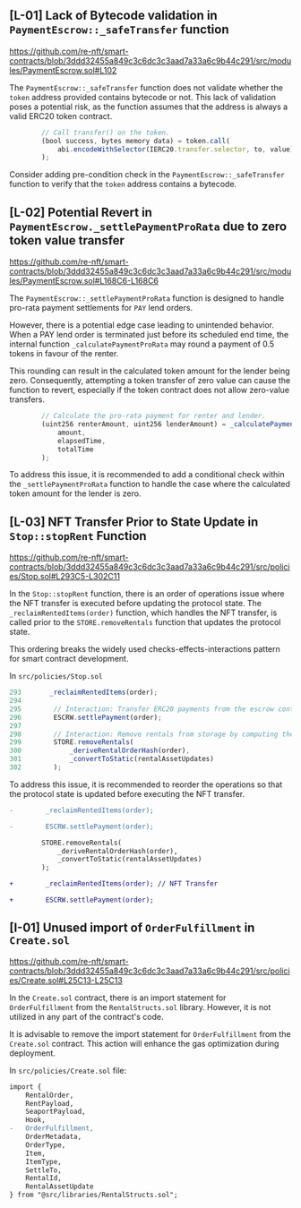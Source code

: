 ## [L-01] Lack of Bytecode validation in `PaymentEscrow::_safeTransfer` function

https://github.com/re-nft/smart-contracts/blob/3ddd32455a849c3c6dc3c3aad7a33a6c9b44c291/src/modules/PaymentEscrow.sol#L102 

The `PaymentEscrow::_safeTransfer` function does not validate whether the `token` address provided contains bytecode or not. 
This lack of validation poses a potential risk, as the function assumes that the address is always a valid ERC20 token contract.

```javascript
        // Call transfer() on the token.
        (bool success, bytes memory data) = token.call(
            abi.encodeWithSelector(IERC20.transfer.selector, to, value)
        );

```

Consider adding pre-condition check in the `PaymentEscrow::_safeTransfer` function to verify that the  `token` address contains a bytecode. 

## [L-02] Potential Revert in `PaymentEscrow._settlePaymentProRata` due to zero token value transfer

https://github.com/re-nft/smart-contracts/blob/3ddd32455a849c3c6dc3c3aad7a33a6c9b44c291/src/modules/PaymentEscrow.sol#L168C6-L168C6

The `PaymentEscrow::_settlePaymentProRata` function is designed to handle pro-rata payment settlements for `PAY` lend orders. 

However, there is a potential edge case leading to unintended behavior. When a PAY lend order is terminated just before its scheduled end time, the internal function `_calculatePaymentProRata` may round a payment of 0.5 tokens in favour of the renter. 

This rounding can result in the calculated token amount for the lender being zero. 
Consequently, attempting a token transfer of zero value can cause the function to revert, especially if the token contract does not allow zero-value transfers.

```javascript
        // Calculate the pro-rata payment for renter and lender.
        (uint256 renterAmount, uint256 lenderAmount) = _calculatePaymentProRata(
            amount,
            elapsedTime,
            totalTime
        );

```

To address this issue, it is recommended to add a conditional check within the `_settlePaymentProRata` function to handle the case where the calculated token amount for the lender is zero. 

## [L-03] NFT Transfer Prior to State Update in `Stop::stopRent` Function

https://github.com/re-nft/smart-contracts/blob/3ddd32455a849c3c6dc3c3aad7a33a6c9b44c291/src/policies/Stop.sol#L293C5-L302C11

In the `Stop::stopRent` function, there is an order of operations issue where the NFT transfer is executed before updating the protocol state. 
The `_reclaimRentedItems(order)` function, which handles the NFT transfer, is called prior to the `STORE.removeRentals` function that updates the protocol state.

This ordering breaks the widely used checks-effects-interactions pattern for smart contract development. 

In `src/policies/Stop.sol`
```javascript
293       _reclaimRentedItems(order);
294
295        // Interaction: Transfer ERC20 payments from the escrow contract to the respective recipients.
296        ESCRW.settlePayment(order);
297
298        // Interaction: Remove rentals from storage by computing the order hash.
299        STORE.removeRentals(
300            _deriveRentalOrderHash(order),
301            _convertToStatic(rentalAssetUpdates)
302        );
```

To address this issue, it is recommended to reorder the operations so that the protocol state is updated before executing the NFT transfer. 

```diff
-        _reclaimRentedItems(order);

-        ESCRW.settlePayment(order);

        STORE.removeRentals(
            _deriveRentalOrderHash(order),
            _convertToStatic(rentalAssetUpdates)
        );

+        _reclaimRentedItems(order); // NFT Transfer

+        ESCRW.settlePayment(order);

```


## [I-01] Unused import of `OrderFulfillment` in `Create.sol`

https://github.com/re-nft/smart-contracts/blob/3ddd32455a849c3c6dc3c3aad7a33a6c9b44c291/src/policies/Create.sol#L25C13-L25C13

In the `Create.sol` contract, there is an import statement for `OrderFulfillment` from the `RentalStructs.sol` library. However, it is not utilized in any part of the contract's code. 

It is advisable to remove the import statement for `OrderFulfillment` from the `Create.sol` contract. This action will enhance the gas optimization during deployment. 

In `src/policies/Create.sol` file:
```diff
import {
    RentalOrder,
    RentPayload,
    SeaportPayload,
    Hook,
-   OrderFulfillment,
    OrderMetadata,
    OrderType,
    Item,
    ItemType,
    SettleTo,
    RentalId,
    RentalAssetUpdate
} from "@src/libraries/RentalStructs.sol";
```
